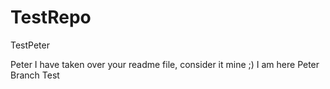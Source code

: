 # TestRepo
TestPeter

Peter I have taken over your readme file, consider it mine ;)
I am here 
Peter Branch Test